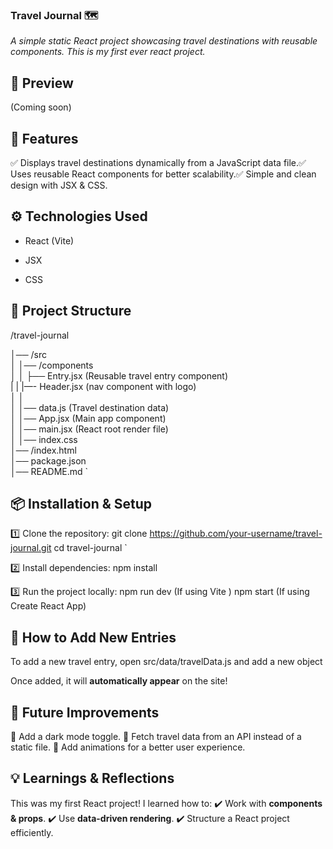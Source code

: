 ### **Travel Journal 🗺️**

_A simple static React project showcasing travel destinations with reusable components. This is my first ever react project._

**📸 Preview**
--------------

(Coming soon)

**🚀 Features**
---------------

✅ Displays travel destinations dynamically from a JavaScript data file.✅ Uses reusable React components for better scalability.✅ Simple and clean design with JSX & CSS.

**⚙️ Technologies Used**
------------------------

*   React (Vite)
    
*   JSX
    
*   CSS
    

**📂 Project Structure**
------------------------

/travel-journal

│── /src  
│   │── /components  
│   │   ├── Entry.jsx  (Reusable travel entry component)  
|      |   |—- Header.jsx  (nav component with logo)  
│   │  
│   │── data.js  (Travel destination data)  
│   │── App.jsx  (Main app component)  
│   │── main.jsx  (React root render file)  
│   │── index.css  
│── /index.html  
│── package.json  
│── README.md   `

**📦 Installation & Setup**
---------------------------

1️⃣ Clone the repository:
git clone https://github.com/your-username/travel-journal.git  cd travel-journal   `

2️⃣ Install dependencies:
npm install   

3️⃣ Run the project locally:
npm run dev  (If using Vite ) 
npm start    (If using Create React App)

**📌 How to Add New Entries**
-----------------------------

To add a new travel entry, open src/data/travelData.js and add a new object
 
Once added, it will **automatically appear** on the site!


**🌟 Future Improvements**
--------------------------

🔹 Add a dark mode toggle.
🔹 Fetch travel data from an API instead of a static file.
🔹 Add animations for a better user experience.

**💡 Learnings & Reflections**
------------------------------

This was my first React project! I learned how to:
✔️ Work with **components & props**.
✔️ Use **data-driven rendering**.
✔️ Structure a React project efficiently.
